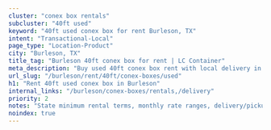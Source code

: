 ```yaml
---
cluster: "conex box rentals"
subcluster: "40ft used"
keyword: "40ft used conex box for rent Burleson, TX"
intent: "Transactional-Local"
page_type: "Location-Product"
city: "Burleson, TX"
title_tag: "Burleson 40ft conex box for rent | LC Container"
meta_description: "Buy used 40ft conex box rent with local delivery in Burleson, TX. LC Container — local Since 2003. Request a fast quote today."
url_slug: "/burleson/rent/40ft/conex-boxes/used"
h1: "Rent 40ft used conex box in Burleson"
internal_links: "/burleson/conex-boxes/rentals,/delivery"
priority: 2
notes: "State minimum rental terms, monthly rate ranges, delivery/pickup fees, service area."
noindex: true
---
```


<!-- TODO: Add unique city/inventory copy, images, and internal links here. -->
